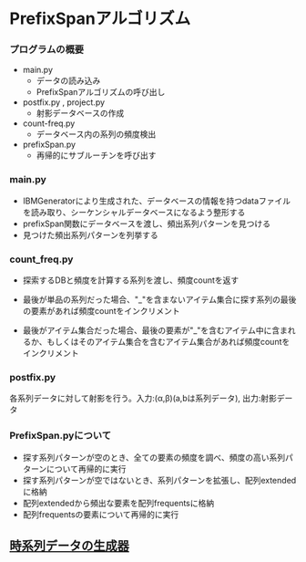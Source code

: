 # PrefixSpanアルゴリズム

### プログラムの概要

- main.py
	- データの読み込み
	- PrefixSpanアルゴリズムの呼び出し
- postfix.py , project.py
	- 射影データベースの作成
- count-freq.py
	- データベース内の系列の頻度検出
- prefixSpan.py
	- 再帰的にサブルーチンを呼び出す


### main.py
- IBMGeneratorにより生成された、データベースの情報を持つdataファイルを読み取り、シーケンシャルデータベースになるよう整形する
- prefixSpan関数にデータベースを渡し、頻出系列パターンを見つける
- 見つけた頻出系列パターンを列挙する

### count_freq.py

- 探索するDBと頻度を計算する系列を渡し、頻度countを返す

- 最後が単品の系列だった場合、"_"を含まないアイテム集合に探す系列の最後の要素があれば頻度countをインクリメント

- 最後がアイテム集合だった場合、最後の要素が"_"を含むアイテム中に含まれるか、もしくはそのアイテム集合を含むアイテム集合があれば頻度countをインクリメント

### postfix.py

各系列データに対して射影を行う。入力:(α,β)(a,bは系列データ), 出力:射影データ

### PrefixSpan.pyについて

- 探す系列パターンが空のとき、全ての要素の頻度を調べ、頻度の高い系列パターンについて再帰的に実行
- 探す系列パターンが空ではないとき、系列パターンを拡張し、配列extendedに格納
- 配列extendedから頻出な要素を配列frequentsに格納
- 配列frequentsの要素について再帰的に実行




## [時系列データの生成器](https://github.com/zakimjz/IBMGenerator)
